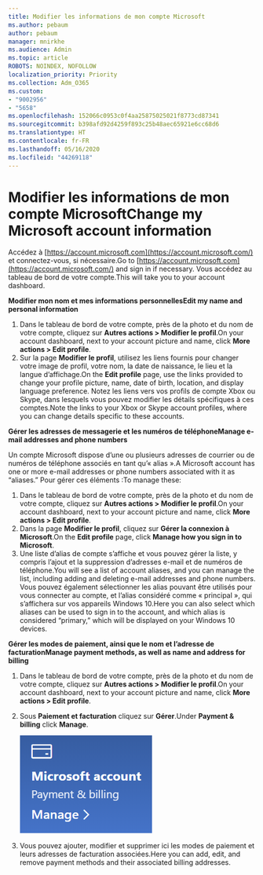 ```yaml
---
title: Modifier les informations de mon compte Microsoft
ms.author: pebaum
author: pebaum
manager: mnirkhe
ms.audience: Admin
ms.topic: article
ROBOTS: NOINDEX, NOFOLLOW
localization_priority: Priority
ms.collection: Adm_O365
ms.custom:
- "9002956"
- "5658"
ms.openlocfilehash: 152066c0953c0f4aa25875025021f8773cd87341
ms.sourcegitcommit: b398afd92d4259f893c25b48aec65921e6cc68d6
ms.translationtype: HT
ms.contentlocale: fr-FR
ms.lasthandoff: 05/16/2020
ms.locfileid: "44269118"
---
```

# <a name="change-my-microsoft-account-information"></a><span data-ttu-id="c5ab9-102">Modifier les informations de mon compte Microsoft</span><span class="sxs-lookup"><span data-stu-id="c5ab9-102">Change my Microsoft account information</span></span>

<span data-ttu-id="c5ab9-103">Accédez à [https://account.microsoft.com](https://account.microsoft.com/) et connectez-vous, si nécessaire.</span><span class="sxs-lookup"><span data-stu-id="c5ab9-103">Go to [https://account.microsoft.com](https://account.microsoft.com/) and sign in if necessary.</span></span> <span data-ttu-id="c5ab9-104">Vous accédez au tableau de bord de votre compte.</span><span class="sxs-lookup"><span data-stu-id="c5ab9-104">This will take you to your account dashboard.</span></span>  

<span data-ttu-id="c5ab9-105">**Modifier mon nom et mes informations personnelles**</span><span class="sxs-lookup"><span data-stu-id="c5ab9-105">**Edit my name and personal information**</span></span>

1. <span data-ttu-id="c5ab9-106">Dans le tableau de bord de votre compte, près de la photo et du nom de votre compte, cliquez sur **Autres actions > Modifier le profil**.</span><span class="sxs-lookup"><span data-stu-id="c5ab9-106">On your account dashboard, next to your account picture and name, click **More actions > Edit profile**.</span></span>
2. <span data-ttu-id="c5ab9-107">Sur la page **Modifier le profil**, utilisez les liens fournis pour changer votre image de profil, votre nom, la date de naissance, le lieu et la langue d’affichage.</span><span class="sxs-lookup"><span data-stu-id="c5ab9-107">On the **Edit profile** page, use the links provided to change your profile picture, name, date of birth, location, and display language preference.</span></span> <span data-ttu-id="c5ab9-108">Notez les liens vers vos profils de compte Xbox ou Skype, dans lesquels vous pouvez modifier les détails spécifiques à ces comptes.</span><span class="sxs-lookup"><span data-stu-id="c5ab9-108">Note the links to your Xbox or Skype account profiles, where you can change details specific to these accounts.</span></span>

<span data-ttu-id="c5ab9-109">**Gérer les adresses de messagerie et les numéros de téléphone**</span><span class="sxs-lookup"><span data-stu-id="c5ab9-109">**Manage e-mail addresses and phone numbers**</span></span>

<span data-ttu-id="c5ab9-110">Un compte Microsoft dispose d’une ou plusieurs adresses de courrier ou de numéros de téléphone associés en tant qu’« alias ».</span><span class="sxs-lookup"><span data-stu-id="c5ab9-110">A Microsoft account has one or more e-mail addresses or phone numbers associated with it as “aliases.”</span></span> <span data-ttu-id="c5ab9-111">Pour gérer ces éléments :</span><span class="sxs-lookup"><span data-stu-id="c5ab9-111">To manage these:</span></span>

1. <span data-ttu-id="c5ab9-112">Dans le tableau de bord de votre compte, près de la photo et du nom de votre compte, cliquez sur **Autres actions > Modifier le profil**.</span><span class="sxs-lookup"><span data-stu-id="c5ab9-112">On your account dashboard, next to your account picture and name, click **More actions > Edit profile**.</span></span>
2. <span data-ttu-id="c5ab9-113">Dans la page **Modifier le profil**, cliquez sur **Gérer la connexion à Microsoft**.</span><span class="sxs-lookup"><span data-stu-id="c5ab9-113">On the **Edit profile** page, click **Manage how you sign in to Microsoft**.</span></span> 
3. <span data-ttu-id="c5ab9-114">Une liste d’alias de compte s’affiche et vous pouvez gérer la liste, y compris l’ajout et la suppression d’adresses e-mail et de numéros de téléphone.</span><span class="sxs-lookup"><span data-stu-id="c5ab9-114">You will see a list of account aliases, and you can manage the list, including adding and deleting e-mail addresses and phone numbers.</span></span> <span data-ttu-id="c5ab9-115">Vous pouvez également sélectionner les alias pouvant être utilisés pour vous connecter au compte, et l’alias considéré comme « principal », qui s’affichera sur vos appareils Windows 10.</span><span class="sxs-lookup"><span data-stu-id="c5ab9-115">Here you can also select which aliases can be used to sign in to the account, and which alias is considered “primary,” which will be displayed on your Windows 10 devices.</span></span>

<span data-ttu-id="c5ab9-116">**Gérer les modes de paiement, ainsi que le nom et l’adresse de facturation**</span><span class="sxs-lookup"><span data-stu-id="c5ab9-116">**Manage payment methods, as well as name and address for billing**</span></span> 

1. <span data-ttu-id="c5ab9-117">Dans le tableau de bord de votre compte, près de la photo et du nom de votre compte, cliquez sur **Autres actions > Modifier le profil**.</span><span class="sxs-lookup"><span data-stu-id="c5ab9-117">On your account dashboard, next to your account picture and name, click **More actions > Edit profile**.</span></span>
2. <span data-ttu-id="c5ab9-118">Sous **Paiement et facturation** cliquez sur **Gérer**.</span><span class="sxs-lookup"><span data-stu-id="c5ab9-118">Under **Payment & billing** click **Manage**.</span></span>

    ![Gérer le paiement et la facturation](media/manage-account.png)

3. <span data-ttu-id="c5ab9-120">Vous pouvez ajouter, modifier et supprimer ici les modes de paiement et leurs adresses de facturation associées.</span><span class="sxs-lookup"><span data-stu-id="c5ab9-120">Here you can add, edit, and remove payment methods and their associated billing addresses.</span></span> 
